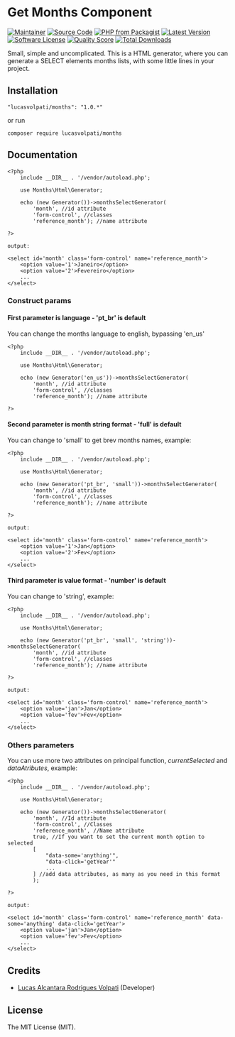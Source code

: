 # Get Months Component
[![Maintainer](http://img.shields.io/badge/maintainer-@lucasvolpati-blue.svg?style=flat-square)](https://www.linkedin.com/in/lucas-volpati/)
[![Source Code](http://img.shields.io/badge/source-lucasvolpati/months-blue.svg?style=flat-square)](https://github.com/lucasvolpati/months)
[![PHP from Packagist](https://img.shields.io/packagist/php-v/lucasvolpati/months.svg?style=flat-square)](https://packagist.org/packages/lucasvolpati/months)
[![Latest Version](https://img.shields.io/github/release/lucasvolpati/months.svg?style=flat-square)](https://github.com/lucasvolpati/months/releases)
[![Software License](https://img.shields.io/badge/license-MIT-brightgreen.svg?style=flat-square)](LICENSE)
[![Quality Score](https://img.shields.io/scrutinizer/g/lucasvolpati/months.svg?style=flat-square)](https://scrutinizer-ci.com/g/lucasvolpati/months)
[![Total Downloads](https://img.shields.io/packagist/dt/lucasvolpati/months.svg?style=flat-square)](https://packagist.org/packages/lucasvolpati/months)

Small, simple and uncomplicated. This is a HTML generator, where you can generate a SELECT elements months lists, with some little lines in your project.

## Installation

````
"lucasvolpati/months": "1.0.*"
````
or run
````
composer require lucasvolpati/months
````
## Documentation

````
<?php
    include __DIR__ . '/vendor/autoload.php';

    use Months\Html\Generator;

    echo (new Generator())->monthsSelectGenerator(
        'month', //id attribute
        'form-control', //classes
        'reference_month'); //name attribute

?>

output: 

<select id='month' class='form-control' name='reference_month'> 
    <option value='1'>Janeiro</option>
    <option value='2'>Fevereiro</option>
    ...
</select>
````

### Construct params
#### First parameter is language - 'pt_br' is default
You can change the months language to english, bypassing 'en_us'

````
<?php
    include __DIR__ . '/vendor/autoload.php';

    use Months\Html\Generator;

    echo (new Generator('en_us'))->monthsSelectGenerator(
        'month', //id attribute
        'form-control', //classes
        'reference_month'); //name attribute

?>
````

#### Second parameter is month string format - 'full' is default
You can change to 'small' to get brev months names, example:

````
<?php
    include __DIR__ . '/vendor/autoload.php';

    use Months\Html\Generator;

    echo (new Generator('pt_br', 'small'))->monthsSelectGenerator(
        'month', //id attribute
        'form-control', //classes
        'reference_month'); //name attribute

?>

output: 

<select id='month' class='form-control' name='reference_month'> 
    <option value='1'>Jan</option>
    <option value='2'>Fev</option>
    ...
</select>
````

#### Third parameter is value format - 'number' is default
You can change to 'string', example:

````
<?php
    include __DIR__ . '/vendor/autoload.php';

    use Months\Html\Generator;

    echo (new Generator('pt_br', 'small', 'string'))->monthsSelectGenerator(
        'month', //id attribute
        'form-control', //classes
        'reference_month'); //name attribute

?>

output: 

<select id='month' class='form-control' name='reference_month'> 
    <option value='jan'>Jan</option>
    <option value='fev'>Fev</option>
    ...
</select>
````

### Others parameters
You can use more two attributes on principal function, _currentSelected_ and _dataAtributes_, example:

````
<?php
    include __DIR__ . '/vendor/autoload.php';

    use Months\Html\Generator;

    echo (new Generator())->monthsSelectGenerator(
        'month', //Id attribute
        'form-control', //Classes
        'reference_month', //Name attribute
        true, //If you want to set the current month option to selected
        [
            "data-some='anything'",
            "data-click='getYear'"
            ...
        ] //add data attributes, as many as you need in this format
        ); 

?>

output: 

<select id='month' class='form-control' name='reference_month' data-some='anything' data-click='getYear'> 
    <option value='jan'>Jan</option>
    <option value='fev'>Fev</option>
    ...
</select>
````

## Credits
- [Lucas Alcantara Rodrigues Volpati](https://github.com/lucasvolpati) (Developer)

## License

The MIT License (MIT).